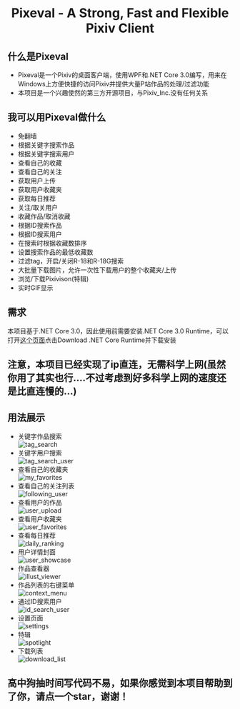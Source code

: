 <div align="center">
  <h1>Pixeval - A Strong, Fast and Flexible Pixiv Client</h1>
</div>

## 什么是Pixeval
- Pixeval是一个Pixiv的桌面客户端，使用WPF和.NET Core 3.0编写，用来在Windows上方便快捷的访问Pixiv并提供大量P站作品的处理/过滤功能
- 本项目是一个兴趣使然的第三方开源项目，与Pixiv_Inc.没有任何关系

## 我可以用Pixeval做什么
  * 免翻墙
  * 根据关键字搜索作品
  * 根据关键字搜索用户
  * 查看自己的收藏
  * 查看自己的关注
  * 获取用户上传
  * 获取用户收藏夹
  * 获取每日推荐
  * 关注/取关用户
  * 收藏作品/取消收藏
  * 根据ID搜索作品
  * 根据ID搜索用户
  * 在搜索时根据收藏数排序
  * 设置搜索作品的最低收藏数
  * 过滤tag，开启/关闭R-18和R-18G搜索
  * 大批量下载图片，允许一次性下载用户的整个收藏夹/上传
  * 浏览/下载Pixivison(特辑)
  * 实时GIF显示
  
  ## 需求</br>
  本项目基于.NET Core 3.0，因此使用前需要安装.NET Core 3.0 Runtime，可以打开[这个页面](https://dotnet.microsoft.com/download)点击Download .NET Core Runtime并下载安装
  
  ## __注意，本项目已经实现了ip直连，无需科学上网(虽然你用了其实也行....不过考虑到好多科学上网的速度还是比直连慢的...)__
  
  ## 用法展示
  * 关键字作品搜索</br>
  ![tag_search](https://github.com/Rinacm/Pixeval/blob/master/IntroImages/tag_search.png)
  * 关键字用户搜索</br>
  ![tag_search_user](https://github.com/Rinacm/Pixeval/blob/master/IntroImages/tag_search_user.png)
  * 查看自己的收藏夹</br>
  ![my_favorites](https://github.com/Rinacm/Pixeval/blob/master/IntroImages/my_favorites.png)
  * 查看自己的关注列表</br>
  ![following_user](https://github.com/Rinacm/Pixeval/blob/master/IntroImages/following_user.png)
  * 查看用户的作品</br>
  ![user_upload](https://github.com/Rinacm/Pixeval/blob/master/IntroImages/user_upload.png)
  * 查看用户收藏夹</br>
  ![user_favorites](https://github.com/Rinacm/Pixeval/blob/master/IntroImages/user_favorites.png)
  * 查看每日推荐</br>
  ![daily_ranking](https://github.com/Rinacm/Pixeval/blob/master/IntroImages/daily_ranking.png)
  * 用户详情封面</br>
  ![user_showcase](https://github.com/Rinacm/Pixeval/blob/master/IntroImages/user_showcase.png)
  * 作品查看器</br>
  ![illust_viewer](https://github.com/Rinacm/Pixeval/blob/master/IntroImages/illust_viewer.png)
  * 作品列表的右键菜单</br>
  ![context_menu](https://github.com/Rinacm/Pixeval/blob/master/IntroImages/context_menu.png)
  * 通过ID搜索用户</br>
  ![id_search_user](https://github.com/Rinacm/Pixeval/blob/master/IntroImages/id_search_user.png)
  * 设置页面</br>
  ![settings](https://github.com/Rinacm/Pixeval/blob/master/IntroImages/settings.png)
  * 特辑</br>
  ![spotlight](https://github.com/Rinacm/Pixeval/blob/master/IntroImages/spotlight.png)
  * 下载列表</br>
  ![download_list](https://github.com/Rinacm/Pixeval/blob/master/IntroImages/download_list.png)
  
  ## 高中狗抽时间写代码不易，如果你感觉到本项目帮助到了你，请点一个star，谢谢！
